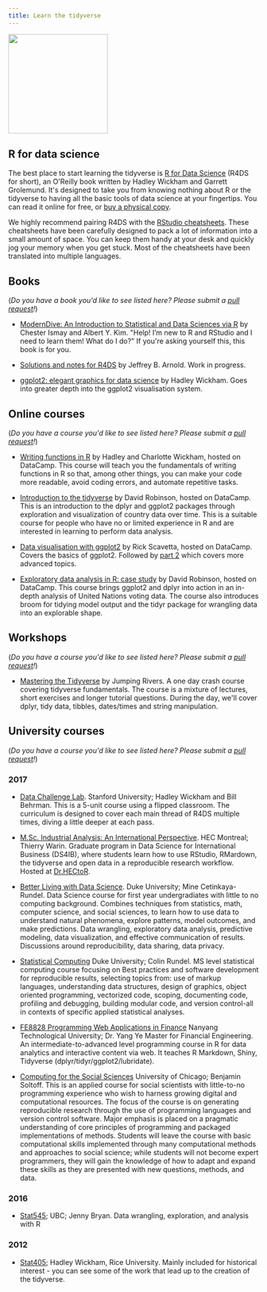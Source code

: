 ```yaml
---
title: Learn the tidyverse
---
```


<a href="http://amzn.to/2aHLAQ1"><img class="bookCover" style="width:200px" src="../images/cover.png" width="80"></a>

<h2 class='noTrickPadding' id='r4ds'>R for data science</h2>

The best place to start learning the tidyverse is [R for Data Science](http://r4ds.had.co.nz) (R4DS for short), an O'Reilly book written by Hadley Wickham and Garrett Grolemund. It's designed to take you from knowing nothing about R or the tidyverse to having all the basic tools of data science at your fingertips. You can read it online for free, or [buy a physical copy](http://amzn.to/2aHLAQ1). 

We highly recommend pairing R4DS with the [RStudio cheatsheets](https://www.rstudio.com/resources/cheatsheets/). These cheatsheets have been carefully designed to pack a lot of information into a small amount of space. You can keep them handy at your desk and quickly jog your memory when you get stuck. Most of the cheatsheets have been translated into multiple languages.

<h2 class='stopFloatBefore' id="books">Books</h2>

(_Do you have a book you'd like to see listed here? Please submit a [pull request](https://github.com/tidyverse/tidyverse.org/edit/master/content/learn.md)!_)

* [ModernDive: An Introduction to Statistical and Data Sciences via R](http://moderndive.com/) by
  Chester Ismay and Albert Y. Kim. "Help! I’m new to R and RStudio and I need to learn them! What do I do?" If you're asking yourself this, this book is for you.

* [Solutions and notes for R4DS](https://jrnold.github.io/e4qf/) by 
  Jeffrey B. Arnold. Work in progress.

* [ggplot2: elegant graphics for data science](http://amzn.to/2tYdTqd) by 
  Hadley Wickham. Goes into greater depth into the ggplot2 visualisation 
  system.

## Online courses

(_Do you have a course you'd like to see listed here? Please submit a [pull request](https://github.com/tidyverse/tidyverse.org/edit/master/content/learn.md)!_)

* [Writing functions in R](https://www.datacamp.com/courses/writing-functions-in-r/)
  by Hadley and Charlotte Wickham, hosted on DataCamp. This course will teach you the fundamentals 
  of writing functions in R so that, among other things, you can make your code 
  more readable, avoid coding errors, and automate repetitive tasks.

* [Introduction to the tidyverse](https://www.datacamp.com/courses/introduction-to-the-tidyverse) by David Robinson, hosted on DataCamp. This is an introduction to the dplyr and ggplot2 packages through exploration and visualization of country data over time. This is a suitable course for people who have no or limited experience in R and are interested in learning to perform data analysis.

* [Data visualisation with ggplot2](https://www.datacamp.com/courses/data-visualization-with-ggplot2-1) by
  Rick Scavetta, hosted on DataCamp. Covers the basics of ggplot2. Followed by [part 2](https://www.datacamp.com/courses/data-visualization-with-ggplot2-2)
  which covers more advanced topics.

* [Exploratory data analysis in R: case study](https://www.datacamp.com/courses/exploratory-data-analysis-in-r-case-study) by David Robinson, hosted on DataCamp. This course brings ggplot2 and dplyr into action in an in-depth analysis of United Nations voting data. The course also introduces broom for tidying model output and the tidyr package for wrangling data into an explorable shape.

## Workshops

(_Do you have a course you'd like to see listed here? Please submit a [pull request](https://github.com/tidyverse/tidyverse.org/edit/master/content/learn.md)!_)

  * [Mastering the Tidyverse](https://www.jumpingrivers.com/courses/22_r-tidyverse) by Jumping Rivers. A one day crash course covering tidyverse fundamentals. The course is a mixture of lectures, short exercises and longer tutorial questions. During the day, we'll cover dplyr, tidy data, tibbles, dates/times and string manipulation.

## University courses

(_Do you have a course you'd like to see listed here? Please submit a [pull request](https://github.com/tidyverse/tidyverse.org/edit/master/content/learn.md)!_)

### 2017

* [Data Challenge Lab](https://dcl-2017-04.github.io/curriculum/upcoming.html).
  Stanford University; Hadley Wickham and Bill Behrman. This is a 5-unit
  course using a flipped classroom. The curriculum is designed to cover
  each main thread of R4DS multiple times, diving a little deeper at
  each pass.
 
* [M.Sc. Industrial Analysis: An International Perspective](https://www.drhector.org/course/m-sc-industrial-analysis-an-international-perspective/). HEC Montreal; Thierry Warin. Graduate program in Data Science for International Business (DS4IB), where students learn how to use RStudio, RMardown, the tidyverse and open data in a reproducible research workflow. Hosted at [Dr.HECtoR](http://drhector.org).

* [Better Living with Data Science](http://www2.stat.duke.edu/courses/Fall17/sta112.01/).
  Duke University; Mine Cetinkaya-Rundel. Data Science course for first year undergradiates
  with little to no computing background. Combines techniques from statistics, math, computer 
  science, and social sciences, to learn how to use data to understand natural phenomena, 
  explore patterns, model outcomes, and make predictions. Data wrangling, exploratory data 
  analysis, predictive modeling, data visualization, and effective communication of results. 
  Discussions around reproducibility, data sharing, data privacy.
  
* [Statistical Computing](http://www2.stat.duke.edu/~cr173/Sta523_Fa17/) Duke University; 
  Colin Rundel. MS level statistical computing course focusing on Best practices and software 
  development for reproducible results, selecting topics from: use of markup languages, 
  understanding data structures, design of graphics, object oriented programming, 
  vectorized code, scoping, documenting code, profiling and debugging, building modular 
  code, and version control-all in contexts of specific applied statistical analyses. 
  
* [FE8828 Programming Web Applications in Finance](http://www.nbs.ntu.edu.sg/Programmes/Graduate/MScFE/Documents/Website%20MFE%20Course%20Details_2017.pdf) Nanyang Technological University; Dr. Yang Ye
  Master for Financial Engineering. An intermediate-to-advanced level programming course in R for data analytics
  and interactive content via web. It teaches R Markdown, Shiny, Tidyverse (dplyr/tidyr/ggplot2/lubridate).
  
* [Computing for the Social Sciences](http://cfss.uchicago.edu/) University of Chicago; Benjamin Soltoff. This is an applied course for social scientists with little-to-no programming experience who wish to harness growing digital and computational resources. The focus of the course is on generating reproducible research through the use of programming languages and version control software. Major emphasis is placed on a pragmatic understanding of core principles of programming and packaged implementations of methods. Students will leave the course with basic computational skills implemented through many computational methods and approaches to social science; while students will not become expert programmers, they will gain the knowledge of how to adapt and expand these skills as they are presented with new questions, methods, and data.
  
### 2016

* [Stat545](http://stat545.com); UBC; Jenny Bryan. Data wrangling, 
  exploration, and analysis with R
  
### 2012

* [Stat405](http://stat405.had.co.nz); Hadley Wickham, Rice University.
  Mainly included for historical interest - you can see some of the work
  that lead up to the creation of the tidyverse.

